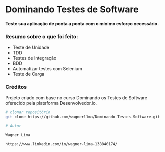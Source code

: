 # Dominando Testes de Software
#### Teste sua aplicação de ponta a ponta com o mínimo esforço necessário.

### Resumo sobre o que foi feito:
- Teste de Unidade
- TDD
- Testes de Integração
- BDD
- Automatizar testes com Selenium
- Teste de Carga

### Créditos
Projeto criado com base no curso Dominando os Testes de Software oferecido pela plataforma Desenvolvedor.io.

```bash
# clonar repositório
git clone https://github.com/wagnerl1ma/Dominando-Testes-Software.git

# Autor

Wagner Lima

https://www.linkedin.com/in/wagner-lima-138840174/
